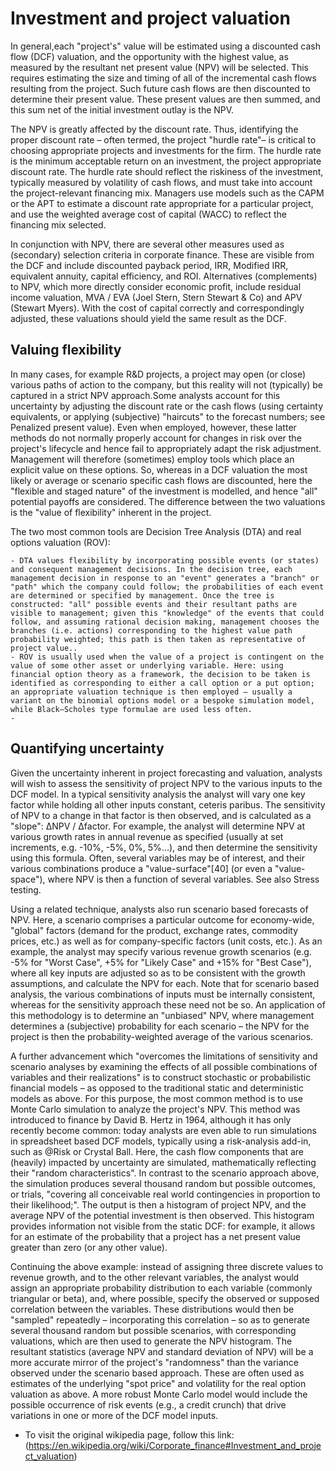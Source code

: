 # Investment and project valuation

In general,each "project's" value will be estimated using a discounted cash flow (DCF) valuation, and the opportunity with the highest value, as measured by the resultant net present value (NPV) will be selected. This requires estimating the size and timing of all of the incremental cash flows resulting from the project. Such future cash flows are then discounted to determine their present value. These present values are then summed, and this sum net of the initial investment outlay is the NPV.

The NPV is greatly affected by the discount rate. Thus, identifying the proper discount rate – often termed, the project "hurdle rate"– is critical to choosing appropriate projects and investments for the firm. The hurdle rate is the minimum acceptable return on an investment, the project appropriate discount rate. The hurdle rate should reflect the riskiness of the investment, typically measured by volatility of cash flows, and must take into account the project-relevant financing mix. Managers use models such as the CAPM or the APT to estimate a discount rate appropriate for a particular project, and use the weighted average cost of capital (WACC) to reflect the financing mix selected.

In conjunction with NPV, there are several other measures used as (secondary) selection criteria in corporate finance. These are visible from the DCF and include discounted payback period, IRR, Modified IRR, equivalent annuity, capital efficiency, and ROI. Alternatives (complements) to NPV, which more directly consider economic profit, include residual income valuation, MVA / EVA (Joel Stern, Stern Stewart & Co) and APV (Stewart Myers). With the cost of capital correctly and correspondingly adjusted, these valuations should yield the same result as the DCF.

## Valuing flexibility
In many cases, for example R&D projects, a project may open (or close) various paths of action to the company, but this reality will not (typically) be captured in a strict NPV approach.Some analysts account for this uncertainty by adjusting the discount rate or the cash flows (using certainty equivalents, or applying (subjective) "haircuts" to the forecast numbers; see Penalized present value). Even when employed, however, these latter methods do not normally properly account for changes in risk over the project's lifecycle and hence fail to appropriately adapt the risk adjustment. Management will therefore (sometimes) employ tools which place an explicit value on these options. So, whereas in a DCF valuation the most likely or average or scenario specific cash flows are discounted, here the "flexible and staged nature" of the investment is modelled, and hence "all" potential payoffs are considered. The difference between the two valuations is the "value of flexibility" inherent in the project.

The two most common tools are Decision Tree Analysis (DTA) and real options valuation (ROV):

    - DTA values flexibility by incorporating possible events (or states) and consequent management decisions. In the decision tree, each management decision in response to an "event" generates a "branch" or "path" which the company could follow; the probabilities of each event are determined or specified by management. Once the tree is constructed: "all" possible events and their resultant paths are visible to management; given this "knowledge" of the events that could follow, and assuming rational decision making, management chooses the branches (i.e. actions) corresponding to the highest value path probability weighted; this path is then taken as representative of project value..
    - ROV is usually used when the value of a project is contingent on the value of some other asset or underlying variable. Here: using financial option theory as a framework, the decision to be taken is identified as corresponding to either a call option or a put option; an appropriate valuation technique is then employed – usually a variant on the binomial options model or a bespoke simulation model, while Black–Scholes type formulae are used less often.
    - 
## Quantifying uncertainty
Given the uncertainty inherent in project forecasting and valuation, analysts will wish to assess the sensitivity of project NPV to the various inputs to the DCF model. In a typical sensitivity analysis the analyst will vary one key factor while holding all other inputs constant, ceteris paribus. The sensitivity of NPV to a change in that factor is then observed, and is calculated as a "slope": ΔNPV / Δfactor. For example, the analyst will determine NPV at various growth rates in annual revenue as specified (usually at set increments, e.g. -10%, -5%, 0%, 5%...), and then determine the sensitivity using this formula. Often, several variables may be of interest, and their various combinations produce a "value-surface"[40] (or even a "value-space"), where NPV is then a function of several variables. See also Stress testing.

Using a related technique, analysts also run scenario based forecasts of NPV. Here, a scenario comprises a particular outcome for economy-wide, "global" factors (demand for the product, exchange rates, commodity prices, etc.) as well as for company-specific factors (unit costs, etc.). As an example, the analyst may specify various revenue growth scenarios (e.g. -5% for "Worst Case", +5% for "Likely Case" and +15% for "Best Case"), where all key inputs are adjusted so as to be consistent with the growth assumptions, and calculate the NPV for each. Note that for scenario based analysis, the various combinations of inputs must be internally consistent, whereas for the sensitivity approach these need not be so. An application of this methodology is to determine an "unbiased" NPV, where management determines a (subjective) probability for each scenario – the NPV for the project is then the probability-weighted average of the various scenarios.

A further advancement which "overcomes the limitations of sensitivity and scenario analyses by examining the effects of all possible combinations of variables and their realizations" is to construct stochastic or probabilistic financial models – as opposed to the traditional static and deterministic models as above. For this purpose, the most common method is to use Monte Carlo simulation to analyze the project's NPV. This method was introduced to finance by David B. Hertz in 1964, although it has only recently become common: today analysts are even able to run simulations in spreadsheet based DCF models, typically using a risk-analysis add-in, such as @Risk or Crystal Ball. Here, the cash flow components that are (heavily) impacted by uncertainty are simulated, mathematically reflecting their "random characteristics". In contrast to the scenario approach above, the simulation produces several thousand random but possible outcomes, or trials, "covering all conceivable real world contingencies in proportion to their likelihood;". The output is then a histogram of project NPV, and the average NPV of the potential investment is then observed. This histogram provides information not visible from the static DCF: for example, it allows for an estimate of the probability that a project has a net present value greater than zero (or any other value).

Continuing the above example: instead of assigning three discrete values to revenue growth, and to the other relevant variables, the analyst would assign an appropriate probability distribution to each variable (commonly triangular or beta), and, where possible, specify the observed or supposed correlation between the variables. These distributions would then be "sampled" repeatedly – incorporating this correlation – so as to generate several thousand random but possible scenarios, with corresponding valuations, which are then used to generate the NPV histogram. The resultant statistics (average NPV and standard deviation of NPV) will be a more accurate mirror of the project's "randomness" than the variance observed under the scenario based approach. These are often used as estimates of the underlying "spot price" and volatility for the real option valuation as above. A more robust Monte Carlo model would include the possible occurrence of risk events (e.g., a credit crunch) that drive variations in one or more of the DCF model inputs.

- To visit the original wikipedia page, follow this link: (https://en.wikipedia.org/wiki/Corporate_finance#Investment_and_project_valuation)
